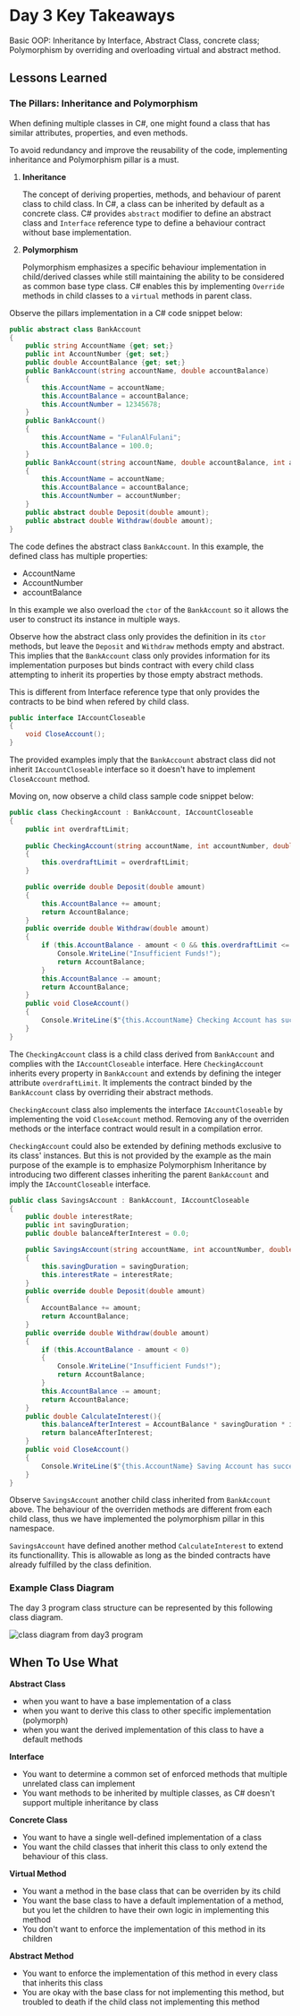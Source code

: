 
# Day 3 Key Takeaways

Basic OOP: Inheritance by Interface, Abstract Class, concrete class; Polymorphism by overriding and overloading virtual and abstract method.

## Lessons Learned

### The Pillars: Inheritance and Polymorphism

When defining multiple classes in C#, one might found a class that has similar attributes, properties, and even methods.

To avoid redundancy and improve the reusability of the code, implementing inheritance and Polymorphism pillar is a must.

1. **Inheritance**

    The concept of deriving properties, methods, and behaviour of parent class to child class. In C#, a class can be inherited by default as a concrete class. C# provides `abstract` modifier to define an abstract class and `Interface` reference type to define a behaviour contract without base implementation.

2. **Polymorphism**

    Polymorphism emphasizes a specific behaviour implementation in child/derived classes while still maintaining the ability to be considered as common base type class. C# enables this by implementing `Override` methods in child classes to a `virtual` methods in parent class.

Observe the pillars implementation in a C# code snippet below:

```csharp
public abstract class BankAccount
{
    public string AccountName {get; set;}
    public int AccountNumber {get; set;}
    public double AccountBalance {get; set;}
    public BankAccount(string accountName, double accountBalance)
    {
        this.AccountName = accountName;
        this.AccountBalance = accountBalance;
        this.AccountNumber = 12345678;
    }
    public BankAccount()
    {
        this.AccountName = "FulanAlFulani";
        this.AccountBalance = 100.0;
    }
    public BankAccount(string accountName, double accountBalance, int accountNumber)
    {
        this.AccountName = accountName;
        this.AccountBalance = accountBalance;
        this.AccountNumber = accountNumber;
    }
    public abstract double Deposit(double amount);
    public abstract double Withdraw(double amount);
}
```

The code defines the abstract class `BankAccount`. In this example, the defined class has multiple properties:

- AccountName
- AccountNumber
- accountBalance

In this example we also overload the `ctor` of the `BankAccount` so it allows the user to construct its instance in multiple ways.

Observe how the abstract class only provides the definition in its `ctor` methods, but leave the `Deposit` and `Withdraw` methods empty and abstract. This implies that the `BankAccount` class only provides information for its implementation purposes but binds contract with every child class attempting to inherit its properties by those empty abstract methods.

This is different from Interface reference type that only provides the contracts to be bind when refered by child class.

```csharp
public interface IAccountCloseable
{
    void CloseAccount();
}
```

The provided examples imply that the `BankAccount` abstract class did not inherit `IAccountCloseable` interface so it doesn't have to implement `CloseAccount` method.

Moving on, now observe a child class sample code snippet below:

```csharp
public class CheckingAccount : BankAccount, IAccountCloseable
{
    public int overdraftLimit;
    
    public CheckingAccount(string accountName, int accountNumber, double accountBalance, int overdraftLimit): base(accountName, accountBalance, accountNumber)
    {
        this.overdraftLimit = overdraftLimit;
    }

    public override double Deposit(double amount)
    {
        this.AccountBalance += amount;
        return AccountBalance;
    }
    public override double Withdraw(double amount)
    {
        if (this.AccountBalance - amount < 0 && this.overdraftLimit <= 0){
            Console.WriteLine("Insufficient Funds!");
            return AccountBalance;
        }
        this.AccountBalance -= amount;
        return AccountBalance;
    }
    public void CloseAccount()
    {
        Console.WriteLine($"{this.AccountName} Checking Account has successfully closed and your entire balance is now ours");
    }
}
```

The `CheckingAccount` class is a child class derived from `BankAccount` and complies with the `IAccountCloseable` interface. Here `CheckingAccount` inherits every property in `BankAccount` and extends by defining the integer attribute `overdraftLimit`. It implements the contract binded by the `BankAccount` class by overriding their abstract methods.

`CheckingAccount` class also implements the interface `IAccountCloseable` by implementing the void `CloseAccount` method. Removing any of the overriden methods or the interface contract would result in a compilation error.

`CheckingAccount` could also be extended by defining methods exclusive to its class' instances. But this is not provided by the example as the main purpose of the example is to emphasize Polymorphism Inheritance by introducing two different classes inheriting the parent `BankAccount` and imply the `IAccountCloseable` interface.

```csharp
public class SavingsAccount : BankAccount, IAccountCloseable
{
    public double interestRate;
    public int savingDuration;
    public double balanceAfterInterest = 0.0;

    public SavingsAccount(string accountName, int accountNumber, double accountBalance, int savingDuration, double interestRate) : base(accountName, accountBalance, accountNumber)
    {
        this.savingDuration = savingDuration;
        this.interestRate = interestRate;
    }
    public override double Deposit(double amount)
    {
        AccountBalance += amount;
        return AccountBalance;
    }
    public override double Withdraw(double amount)
    {
        if (this.AccountBalance - amount < 0)
        {
            Console.WriteLine("Insufficient Funds!");
            return AccountBalance;
        }
        this.AccountBalance -= amount;
        return AccountBalance;
    }
    public double CalculateInterest(){
        this.balanceAfterInterest = AccountBalance * savingDuration * interestRate;
        return balanceAfterInterest;
    }
    public void CloseAccount()
    {
        Console.WriteLine($"{this.AccountName} Saving Account has successfully closed and your entire balance is now ours");
    }
}
```

Observe `SavingsAccount` another child class inherited from `BankAccount` above. The behaviour of the overriden methods are different from each child class, thus we have implemented the polymorphism pillar in this namespace.

`SavingsAccount` have defined another method `CalculateInterest` to extend its functionallity. This is allowable as long as the binded contracts have already fulfilled by the class definition.

### Example Class Diagram

The day 3 program class structure can be represented by this following class diagram.

![class diagram from day3 program](/Week1/Day3/Images/Class_Diagram.png)

## When To Use What

**Abstract Class**

- when you want to have a base implementation of a class
- when you want to derive this class to other specific implementation (polymorph)
- when you want the derived implementation of this class to have a default methods

**Interface**

- You want to determine a common set of enforced methods that multiple unrelated class can implement
- You want methods to be inherited by multiple classes, as C# doesn't support multiple inheritance by class

**Concrete Class**

- You want to have a single well-defined implementation of a class
- You want the child classes that inherit this class to only extend the behaviour of this class.

**Virtual Method**

- You want a method in the base class that can be overriden by its child
- You want the base class to have a default implementation of a method, but you let the children to have their own logic in implementing this method
- You don't want to enforce the implementation of this method in its children

**Abstract Method**

- You want to enforce the implementation of this method in every class that inherits this class
- You are okay with the base class for not implementing this method, but troubled to death if the child class not implementing this method
